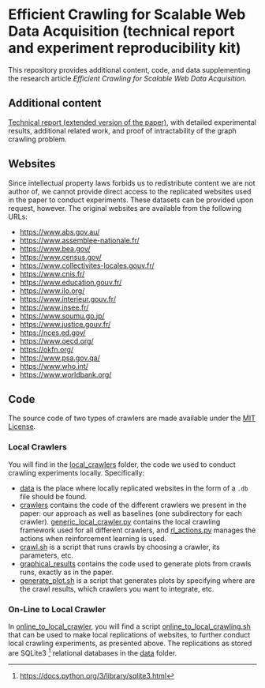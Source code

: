 # Efficient Crawling for Scalable Web Data Acquisition (technical report and experiment reproducibility kit)

This repository provides additional content, code, and data supplementing the
research article *Efficient Crawling for Scalable Web Data Acquisition*.

## Additional content

[Technical report (extended version of the paper)](main.pdf), with
detailed experimental results, additional related work, and proof of
intractability of the graph crawling problem.

## Websites

Since intellectual property laws forbids us to redistribute content we are not author of, we cannot provide direct access to the replicated websites used in the paper to conduct experiments. These datasets can be provided upon request, however. The original websites are available from the following URLs:

- <https://www.abs.gov.au/>
- <https://www.assemblee-nationale.fr/>
- <https://www.bea.gov/>
- <https://www.census.gov/>
- <https://www.collectivites-locales.gouv.fr/>
- <https://www.cnis.fr/>
- <https://www.education.gouv.fr/>
- <https://www.ilo.org/>
- <https://www.interieur.gouv.fr/>
- <https://www.insee.fr/>
- <https://www.soumu.go.jp/>
- <https://www.justice.gouv.fr/>
- <https://nces.ed.gov/>
- <https://www.oecd.org/>
- <https://okfn.org/>
- <https://www.psa.gov.qa/>
- <https://www.who.int/>
- <https://www.worldbank.org/>

## Code

The source code of two types of crawlers are made available under the [MIT License](LICENSE).

### Local Crawlers

You will find in the [local_crawlers](code/local_crawlers/) folder, the code we used to conduct crawling experiments locally. Specifically:

* [data](code/local_crawlers/data/) is the place where locally replicated websites in the form of a `.db` file should be found.
* [crawlers](code/local_crawlers/crawlers/) contains the code of the different crawlers we present in the paper: our approach as well as baselines (one subdirectory for each crawler). [generic_local_crawler.py](code/local_crawlers/crawlers/generic_local_crawler.py) contains the local crawling framework used for all different crawlers, and [rl_actions.py](code/local_crawlers/crawlers/rl_actions.py) manages the actions when reinforcement learning is used.
* [crawl.sh](code/local_crawlers/crawl.sh) is a script that runs crawls by choosing a crawler, its parameters, etc.
* [graphical_results](code/local_crawlers/graphical_results/) contains the code used to generate plots from crawls runs, exactly as in the paper.
* [generate_plot.sh](code/local_crawlers/generate_plot.sh) is a script that generates plots by specifying where are the crawl results, which crawlers you want to integrate, etc.

### On-Line to Local Crawler

In [online_to_local_crawler](code/online_to_local_crawler), you will find a script [online_to_local_crawling.sh](code/online_to_local_crawler/online_to_local_crawling.sh) that can be used to make local replications of websites, to further conduct local crawling experiments, as presented above. The replications as stored are SQLite3 [^1] relational databases in the [data](code/local_crawlers/data/) folder.

[^1]: https://docs.python.org/3/library/sqlite3.html
